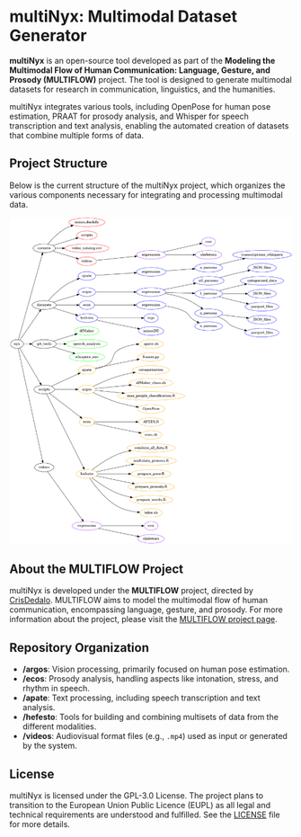 # multiNyx: Multimodal Dataset Generator

**multiNyx** is an open-source tool developed as part of the **Modeling the Multimodal Flow of Human Communication: Language, Gesture, and Prosody (MULTIFLOW)** project. The tool is designed to generate multimodal datasets for research in communication, linguistics, and the humanities. 

multiNyx integrates various tools, including OpenPose for human pose estimation, PRAAT for prosody analysis, and Whisper for speech transcription and text analysis, enabling the automated creation of datasets that combine multiple forms of data. 

## Project Structure

Below is the current structure of the multiNyx project, which organizes the various components necessary for integrating and processing multimodal data.

![Project Structure Diagram](images/directory_structure_dendrogram.png)

## About the MULTIFLOW Project

multiNyx is developed under the **MULTIFLOW** project, directed by [CrisDedalo](https://github.com/CrisDedalo). MULTIFLOW aims to model the multimodal flow of human communication, encompassing language, gesture, and prosody. For more information about the project, please visit the [MULTIFLOW project page](https://daedalus.um.es/?page_id=32).

## Repository Organization

- **/argos**: Vision processing, primarily focused on human pose estimation.
- **/ecos**: Prosody analysis, handling aspects like intonation, stress, and rhythm in speech.
- **/apate**: Text processing, including speech transcription and text analysis.
- **/hefesto**: Tools for building and combining multisets of data from the different modalities.
- **/videos**: Audiovisual format files (e.g., `.mp4`) used as input or generated by the system.


## License

multiNyx is licensed under the GPL-3.0 License. The project plans to transition to the European Union Public Licence (EUPL) as all legal and technical requirements are understood and fulfilled. See the [LICENSE](LICENSE) file for more details.
